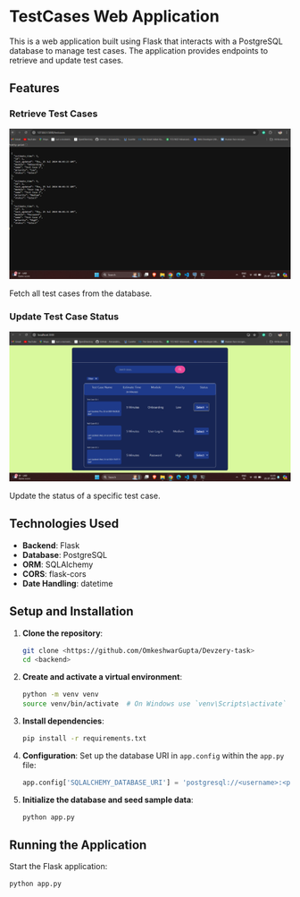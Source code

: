 # TestCases Web Application

This is a web application built using Flask that interacts with a PostgreSQL database to manage test cases. The application provides endpoints to retrieve and update test cases.

## Features

### Retrieve Test Cases

![Retrieve Test Cases](/image/get.png)

Fetch all test cases from the database.

### Update Test Case Status

![Update Test Case Status](image/update.png)

Update the status of a specific test case.

## Technologies Used

- **Backend**: Flask
- **Database**: PostgreSQL
- **ORM**: SQLAlchemy
- **CORS**: flask-cors
- **Date Handling**: datetime

## Setup and Installation

1. **Clone the repository**:
    ```bash
    git clone <https://github.com/OmkeshwarGupta/Devzery-task>
    cd <backend>
    ```

2. **Create and activate a virtual environment**:
    ```bash
    python -m venv venv
    source venv/bin/activate  # On Windows use `venv\Scripts\activate`
    ```

3. **Install dependencies**:
    ```bash
    pip install -r requirements.txt
    ```

4. **Configuration**: Set up the database URI in `app.config` within the `app.py` file:
    ```python
    app.config['SQLALCHEMY_DATABASE_URI'] = 'postgresql://<username>:<password>@<host>/<database>'
    ```

5. **Initialize the database and seed sample data**:
    ```bash
    python app.py
    ```

## Running the Application

Start the Flask application:

```bash
python app.py
